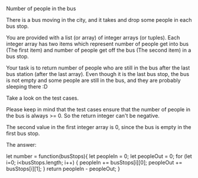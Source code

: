Number of people in the bus

There is a bus moving in the city, and it takes and drop some people in each bus stop.

You are provided with a list (or array) of integer arrays (or tuples). Each integer array has two items which represent number of people get into bus (The first item) and number of people get off the bus (The second item) in a bus stop.

Your task is to return number of people who are still in the bus after the last bus station (after the last array). Even though it is the last bus stop, the bus is not empty and some people are still in the bus, and they are probably sleeping there :D

Take a look on the test cases.

Please keep in mind that the test cases ensure that the number of people in the bus is always >= 0. So the return integer can't be negative.

The second value in the first integer array is 0, since the bus is empty in the first bus stop.

The answer:

let number = function(busStops){
  let peopleIn = 0;
  let peopleOut = 0;
    for (let i=0; i<busStops.length; i++) {
      peopleIn += busStops[i][0];
      peopleOut += busStops[i][1];
  }
  return peopleIn - peopleOut;
}
